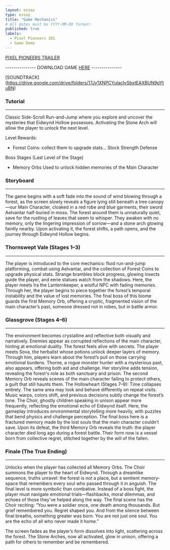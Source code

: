 ```yaml
---
layout: essay
type: essay
title: "Game Mechanics"
# All dates must be YYYY-MM-DD format!
published: true
labels:
  - Pixel Pioneers 101
  - Game Demo
---
```


[PIXEL PIONEERS TRAILER](https://drive.google.com/file/d/1h9ojRdBeeOcVeDeyueOm5tQphnBsO3QG/view?usp=sharing)


  --------------- DOWNLOAD GAME [HERE](https://github.com/jholt12/Pixel-Pioneers) ---------------

[SOUNDTRACK] (https://drive.google.com/drive/folders/17Jy1XNPCYulacIvSbxtEAXBUN9pYtuBN)

### Tutorial
-----
Classic Side-Scroll Run-and-Jump where you explore and uncover the mysteries that Eidwynd Hollow possesses. Activating the Stone Arch will allow the player to unlock the next level.

Level Rewards:
- Forest Coins: collect them to upgrade stats...
Stock
Strength
Defense

Boss Stages (Last Level of the Stage)
- Memory Orbs
Used to unlock hidden memories of the Main Character



### Storyboard
-----
The game begins with a soft fade into the sound of wind blowing through a forest, as the screen slowly reveals a figure lying still beneath a tree canopy—our Main Character, cloaked in a red robe and blue garments, their sword Aelvantar half-buried in moss. The forest around them is unnaturally quiet, save for the rustling of leaves that seem to whisper. They awaken with no memory, only the lingering impression of sorrow—and a stone arch glowing faintly nearby. Upon activating it, the forest shifts, a path opens, and the journey through Eidwynd Hollow begins.



### Thornswept Vale (Stages 1–3)
-----
The player is introduced to the core mechanics: fluid run-and-jump platforming, combat using Aelvantar, and the collection of Forest Coins to upgrade physical stats. Strange brambles block progress, glowing insects guide the player, and eerie statues watch from the shadows. Here, the player meets Ira the Lanternkeeper, a wistful NPC with fading memories. Through her, the player begins to piece together the forest’s temporal instability and the value of lost memories. The final boss of this biome guards the first Memory Orb, offering a cryptic, fragmented vision of the main character’s past, someone dressed not in robes, but in battle armor.



### Glassgrove (Stages 4–6)
-----
The environment becomes crystalline and reflective both visually and narratively. Enemies appear as corrupted reflections of the main character, hinting at emotional duality. The forest feels alive with secrets. The player meets Sova, the herbalist whose potions unlock deeper layers of memory. Through him, players learn about the forest’s pull on those carrying emotional burdens. Thorne, a rogue monster hunter with a mysterious past, also appears, offering both aid and challenge. Her storyline adds tension, revealing the forest's role as both sanctuary and prison. The second Memory Orb reveals scenes of the main character failing to protect others, a guilt that still haunts them.
The Hollowheart (Stages 7–9): 
Time collapses entirely. The same area may look and behave differently on repeat visits. Music warps, colors shift, and previous decisions subtly change the forest’s tone. The Choir, ghostly children speaking in unison appear more frequently, reflecting the emotional echo of Eidwynd itself. Here, the gameplay introduces environmental storytelling more heavily, with puzzles that bend physics and challenge perception. The final boss here is a fractured memory made by the lost souls that the main character couldn’t save. Upon its defeat, the third Memory Orb reveals the truth: the player character died long ago during a forest battle. Their form now is a vessel born from collective regret, stitched together by the will of the fallen.



### Finale (The True Ending)
-----
Unlocks when the player has collected all Memory Orbs. The Choir summons the player to the heart of Eidwynd. Through a dreamlike sequence, truths unravel: the forest is not a place, but a sentient memory-space that remembers every soul who passed through it in anguish. The final level is more symbolic than combative. Instead of a boss fight, the player must navigate emotional trials—flashbacks, moral dilemmas, and echoes of those they've helped along the way. The final scene has the Choir reciting:
“You were a soldier once, one death among thousands. But grief remembered you. Regret shaped you. And from the silence between final breaths, something greater was born. You are not just one soul. You are the echo of all who never made it home.”

The screen fades as the player’s form dissolves into light, scattering across the forest. The Stone Arches, now all activated, glow in unison, offering a path for others to remember and be remembered.
